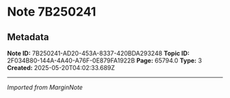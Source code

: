 # Note 7B250241

## Metadata

**Note ID:** 7B250241-AD20-453A-8337-420BDA293248
**Topic ID:** 2F034B80-144A-4A40-A76F-0E879FA1922B
**Page:** 65794.0
**Type:** 3
**Created:** 2025-05-20T04:02:33.689Z

---
*Imported from MarginNote*